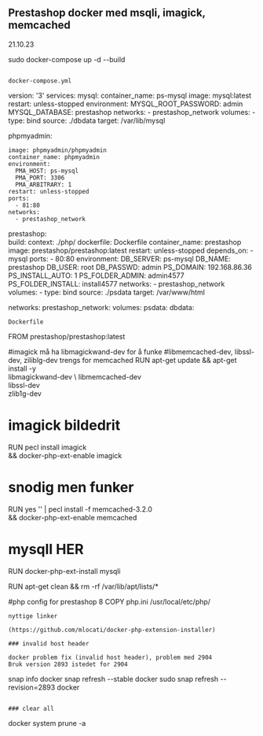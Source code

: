 ## Prestashop docker med msqli, imagick, memcached
21.10.23


sudo docker-compose up -d --build

```

docker-compose.yml
```
version: '3'
services:
  mysql:
    container_name: ps-mysql
    image: mysql:latest
    restart: unless-stopped
    environment:
      MYSQL_ROOT_PASSWORD: admin
      MYSQL_DATABASE: prestashop
    networks:
      - prestashop_network
    volumes:
      - type: bind
        source: ./dbdata
        target: /var/lib/mysql

  phpmyadmin:

    image: phpmyadmin/phpmyadmin
    container_name: phpmyadmin
    environment:
      PMA_HOST: ps-mysql
      PMA_PORT: 3306
      PMA_ARBITRARY: 1
    restart: unless-stopped
    ports:
      - 81:80
    networks:
      - prestashop_network

  prestashop:    
    build:
      context: ./php/
      dockerfile: Dockerfile
    container_name: prestashop
    image: prestashop/prestashop:latest
    restart: unless-stopped
    depends_on:
      - mysql
    ports:
      - 80:80
    environment:
      DB_SERVER: ps-mysql
      DB_NAME: prestashop
      DB_USER: root
      DB_PASSWD: admin
      PS_DOMAIN: 192.168.86.36
      PS_INSTALL_AUTO: 1
      PS_FOLDER_ADMIN: admin4577
      PS_FOLDER_INSTALL: install4577
    networks:
      - prestashop_network
    volumes:
      - type: bind
        source: ./psdata
        target: /var/www/html

networks:
  prestashop_network:
volumes:
  psdata:
  dbdata:

```
Dockerfile
```
FROM prestashop/prestashop:latest

#imagick må ha libmagickwand-dev for å funke
#libmemcached-dev, libssl-dev, ziliblg-dev trengs for memcached
RUN apt-get update && apt-get install -y \
    libmagickwand-dev \ 
    libmemcached-dev \
    libssl-dev \
    zlib1g-dev 


# imagick bildedrit
RUN pecl install imagick \
    && docker-php-ext-enable imagick

# snodig men funker
RUN yes '' | pecl install -f memcached-3.2.0 \
  && docker-php-ext-enable memcached

# mysqlI HER
RUN docker-php-ext-install mysqli

RUN apt-get clean && rm -rf /var/lib/apt/lists/*

#php config for prestashop 8
COPY php.ini /usr/local/etc/php/
```
nyttige linker

(https://github.com/mlocati/docker-php-extension-installer)

### invalid host header

docker problem fix (invalid host header), problem med 2904
Bruk version 2893 istedet for 2904

```
snap info docker
snap refresh --stable docker
sudo snap refresh --revision=2893 docker
```

### clear all
```
docker system prune -a 
```